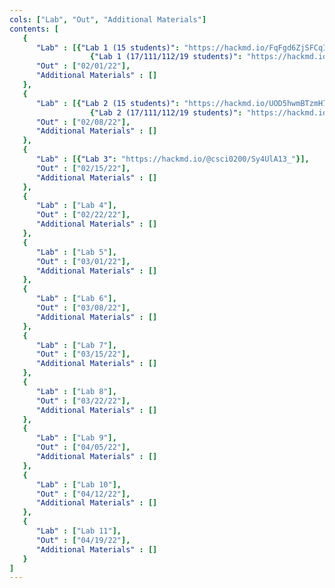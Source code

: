 ```yaml
---
cols: ["Lab", "Out", "Additional Materials"]
contents: [
   {
      "Lab" : [{"Lab 1 (15 students)": "https://hackmd.io/FqFgd6ZjSFCqIsq_cj_PZg"},
                  {"Lab 1 (17/111/112/19 students)": "https://hackmd.io/YE6VxVslSJupUL1bKUsfNg?view"}],
      "Out" : ["02/01/22"],
      "Additional Materials" : []
   }, 
   {
      "Lab" : [{"Lab 2 (15 students)": "https://hackmd.io/UOD5hwmBTzmH7kFPQraueg"},
                  {"Lab 2 (17/111/112/19 students)": "https://hackmd.io/A3j3Nt6MRAarptXrD9NYdQ"}],
      "Out" : ["02/08/22"],
      "Additional Materials" : []
   }, 
   {
      "Lab" : [{"Lab 3": "https://hackmd.io/@csci0200/Sy4UlA13_"}],
      "Out" : ["02/15/22"],
      "Additional Materials" : []
   }, 
   {
      "Lab" : ["Lab 4"],
      "Out" : ["02/22/22"],
      "Additional Materials" : []
   }, 
   {
      "Lab" : ["Lab 5"],
      "Out" : ["03/01/22"],
      "Additional Materials" : []
   }, 
   {
      "Lab" : ["Lab 6"],
      "Out" : ["03/08/22"],
      "Additional Materials" : []
   }, 
   {
      "Lab" : ["Lab 7"],
      "Out" : ["03/15/22"],
      "Additional Materials" : []
   }, 
   {
      "Lab" : ["Lab 8"],
      "Out" : ["03/22/22"],
      "Additional Materials" : []
   }, 
   {
      "Lab" : ["Lab 9"],
      "Out" : ["04/05/22"],
      "Additional Materials" : []
   }, 
   {
      "Lab" : ["Lab 10"],
      "Out" : ["04/12/22"],
      "Additional Materials" : []
   }, 
   {
      "Lab" : ["Lab 11"],
      "Out" : ["04/19/22"],
      "Additional Materials" : []
   }
]
---
```

